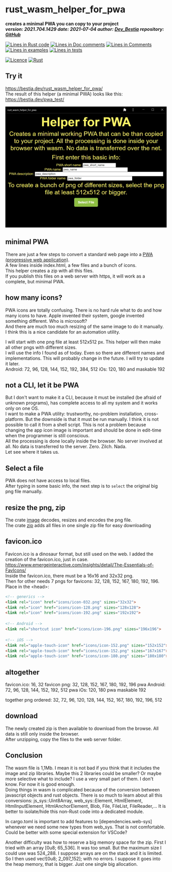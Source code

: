 [comment]: # (lmake_md_to_doc_comments segment start A)

# rust_wasm_helper_for_pwa

[comment]: # (lmake_cargo_toml_to_md start)

**creates a minimal PWA you can copy to your project**  
***version: 2021.704.1429  date: 2021-07-04 author: [Dev_Bestia](https://bestia.dev) repository: [GitHub](https://github.com/LucianoBestia/rust_wasm_helper_for_pwa)***  

[comment]: # (lmake_cargo_toml_to_md end)

[comment]: # (lmake_lines_of_code start)
[![Lines in Rust code](https://img.shields.io/badge/Lines_in_Rust-742-green.svg)](https://github.com/LucianoBestia/rust_wasm_helper_for_pwa/)
[![Lines in Doc comments](https://img.shields.io/badge/Lines_in_Doc_comments-41-blue.svg)](https://github.com/LucianoBestia/rust_wasm_helper_for_pwa/)
[![Lines in Comments](https://img.shields.io/badge/Lines_in_comments-71-purple.svg)](https://github.com/LucianoBestia/rust_wasm_helper_for_pwa/)
[![Lines in examples](https://img.shields.io/badge/Lines_in_examples-0-yellow.svg)](https://github.com/LucianoBestia/rust_wasm_helper_for_pwa/)
[![Lines in tests](https://img.shields.io/badge/Lines_in_tests-0-orange.svg)](https://github.com/LucianoBestia/rust_wasm_helper_for_pwa/)

[comment]: # (lmake_lines_of_code end)

[![Licence](https://img.shields.io/badge/license-MIT-blue.svg)](https://github.com/LucianoBestia/rust_wasm_helper_for_pwa/blob/master/LICENSE) [![Rust](https://github.com/LucianoBestia/rust_wasm_helper_for_pwa/workflows/RustAction/badge.svg)](https://github.com/LucianoBestia/rust_wasm_helper_for_pwa/)

## Try it

<https://bestia.dev/rust_wasm_helper_for_pwa/>  
The result of this helper (a minimal PWA) looks like this:  
<https://bestia.dev/pwa_test/>

![screenshot](https://github.com/LucianoBestia/rust_wasm_helper_for_pwa/blob/main/images/helper_for_pwa.jpg?raw=true)

## minimal PWA

There are just a few steps to convert a standard web page into a [PWA (progressive web application)](https://developer.mozilla.org/en-US/docs/Web/Progressive_web_apps).  
A few lines inside index.html, a few files and a bunch of icons.  
This helper creates a zip with all this files.  
If you publish this files on a web server with https, it will work as a complete, but minimal PWA.

## how many icons?

PWA icons are totally confusing. There is no hard rule what to do and how many icons to have. Apple invented their system, google invented something different. Who is microsoft?  
And there are much too much resizing of the same image to do it manually.  
I think this is a nice candidate for an automation utility.  

I will start with one png file at least 512x512 px. This helper will then make all other pngs with different sizes.  
I will use the info I found as of today. Even so there are different names and implementations. This will probably change in the future. I will try to update it later.  
Android: 72, 96, 128, 144, 152, 192, 384, 512
iOs: 120, 180
and maskable 192

## not a CLI, let it be PWA

But I don't want to make it a CLI, because it must be installed (be afraid of unknown programs), has complete access to all my system and it works only on one OS.  
I want to make a PWA utility: trustworthy, no-problem installation, cross-platform. But the downside is that it must be run manually. I think it is not possible to call it from a shell script. This is not a problem because changing the app icon image is important and should be done in edit-time when the programmer is still conscious.  
All the processing is done locally inside the browser. No server involved at all. No data is transferred to the server. Zero. Zilch. Nada.  
Let see where it takes us.  

## Select a file

PWA does not have access to local files.  
After typing in some basic info, the next step is to `select` the original big png file manually.  

## resize the png, zip

The crate [image](https://crates.io/crates/image) decodes, resizes and encodes the png file.  
The crate [zip](https://crates.io/crates/zip) adds all files in one single zip file for easy downloading

## favicon.ico

Favicon.ico is a dinosaur format, but still used on the web. I added the creation of the favicon.ico, just in case. <https://www.emergeinteractive.com/insights/detail/The-Essentials-of-FavIcons/>  
Inside the favicon.ico, there must be a 16x16 and 32x32 png.  
Then for other needs 7 pngs for favicons: 32, 128, 152, 167, 180, 192, 196.
Place in the \<head\>:  

```html
<!-- generics -->
<link rel="icon" href="icons/icon-032.png" sizes="32x32">
<link rel="icon" href="icons/icon-128.png" sizes="128x128">
<link rel="icon" href="icons/icon-192.png" sizes="192x192">

<!-- Android -->
<link rel="shortcut icon" href="icons/icon-196.png" sizes="196x196">

<!-- iOS -->
<link rel="apple-touch-icon" href="icons/icon-152.png" sizes="152x152">
<link rel="apple-touch-icon" href="icons/icon-152.png" sizes="167x167">
<link rel="apple-touch-icon" href="icons/icon-180.png" sizes="180x180">

```

## altogether

favicon.ico: 16, 32
favicon png: 32, 128, 152, 167, 180, 192, 196
pwa Android: 72, 96, 128, 144, 152, 192, 512
pwa iOs: 120, 180
pwa maskable 192

together png ordered:
32, 72, 96, 120, 128, 144, 152, 167, 180, 192, 196, 512

## download

The newly created zip is then available to download from the browse. All data is still only inside the browser.  
After unzipping, copy the files to the web server folder.

## Conclusion

The wasm file is 1,1Mb. I mean it is not bad if you think that it includes the image and zip libraries. Maybe this 2 libraries could be smaller? Or maybe more selective what to include? I use a very small part of them. I don't know. For now it is good enough.  
Doing things in wasm is complicated because of the conversion between javascript objects and rust objects. There is so much to learn about all this conversions: js_sys::Uint8Array, web_sys::Element, HtmlElement, HtmlInputElement, HtmlAnchorElement, Blob, File, FileList, FileReader,... It is better to isolate/hide this non-Rust code into a dedicated module.  

In cargo.toml is important to add features to [dependencies.web-sys] whenever we need some new types from web_sys. That is not comfortable. Could be better with some special extension for VSCode?

Another difficulty was how to reserve a big memory space for the zip.
First I tried with an array [0u8; 65_536]. It was too small. But the maximum size I could use was 524_288. I suppose arrays are on the stack and it is limited.
So I then used vec![0u8; 2_097_152]; with no errors. I suppose it goes into the heap memory, that is bigger. Just one single big allocation.
